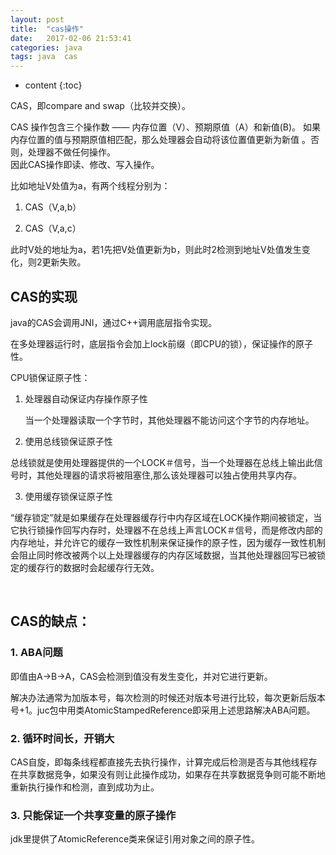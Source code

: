 ```yaml
---
layout: post
title:  "cas操作"
date:   2017-02-06 21:53:41
categories: java
tags: java  cas
---
```


* content
{:toc}

CAS，即compare and swap（比较并交换）。  

CAS 操作包含三个操作数 —— 内存位置（V）、预期原值（A）和新值(B)。   如果内存位置的值与预期原值相匹配，那么处理器会自动将该位置值更新为新值 。否则，处理器不做任何操作。  
因此CAS操作即读、​修改、写入操作。  




比如地址V处值为a，有两个线程分别为：  

1. CAS（V,a,b）

2. CAS（V,a,c）

此时V处的地址为a，若1先把V处值更新为b，则此时2检测到地址V处值发生变化，则2更新失败。  


## CAS的实现

java的CAS会调用JNI，通过C++调用底层指令实现。  

在多处理器运行时，底层指令会加上lock前缀（即CPU的锁），保证操作的原子性。​  



CPU锁保证原子性：  

1.  处理器自动保证内存操作原子性

    当一个处理器读取一个字节时，其他处理器不能访问这个字节的内存地址。​

2.  使用总线锁保证原子性

总线锁就是使用处理器提供的一个LOCK＃信号，当一个处理器在总线上输出此信号时，其他处理器的请求将被阻塞住,那么该处理器可以独占使用共享内存。​

3.  使用缓存锁保证原子性​

“缓存锁定”就是如果缓存在处理器缓存行中内存区域在LOCK操作期间被锁定，当它执行锁操作回写内存时，处理器不在总线上声言LOCK＃信号，而是修改内部的内存地址，并允许它的缓存一致性机制来保证操作的原子性，因为缓存一致性机制会阻止同时修改被两个以上处理器缓存的内存区域数据，当其他处理器回写已被锁定的缓存行的数据时会起缓存行无效。

​​

## CAS的缺点：
 
### 1. ABA问题​

   即值由A->B->A，CAS会检测到值没有发生变化，并对它进行更新。

   ​解决办法通常为加版本号，每次检测的时候还对版本号进行比较，每次更新后版本号+1。juc包中用类AtomicStampedReference即采用上述思路解决ABA问题。

### 2. 循环时间长，开销大

   CAS自旋，即每条线程都直接先去执行操作，计算完成后检测是否与其他线程存在共享数据竞争，如果没有则让此操作成功，如果存在共享数据竞争则可能不断地重新执行操作和检测，直到成功为止。

### 3. 只能保证一个共享变量的原子操作

   jdk里提供了AtomicReference类来保证引用对象之间的原子性。

